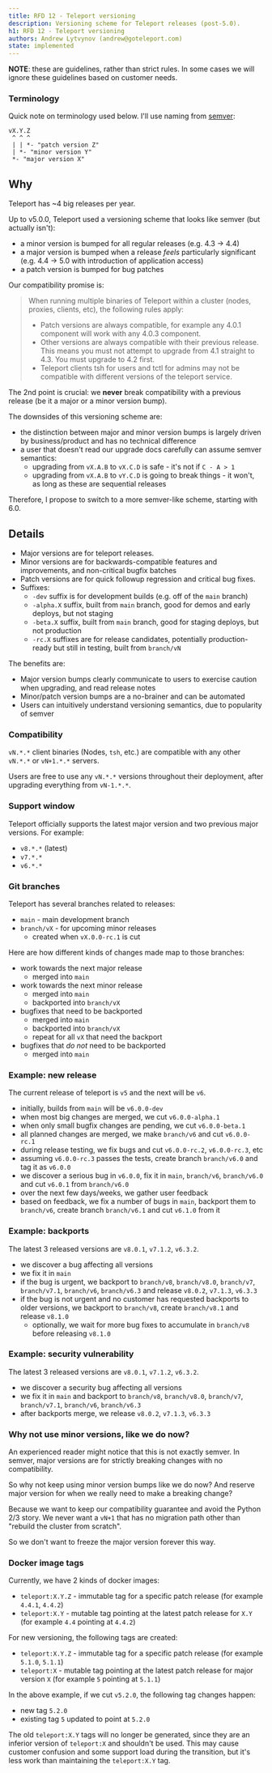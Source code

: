 ```yaml
---
title: RFD 12 - Teleport versioning
description: Versioning scheme for Teleport releases (post-5.0).
h1: RFD 12 - Teleport versioning
authors: Andrew Lytvynov (andrew@goteleport.com)
state: implemented
---
```



**NOTE**: these are guidelines, rather than strict rules. In some cases we will
ignore these guidelines based on customer needs.

### Terminology

Quick note on terminology used below. I'll use naming from
[semver](https://semver.org):

```
vX.Y.Z
 ^ ^ ^
 | | *- "patch version Z"
 | *- "minor version Y"
 *- "major version X"
```

## Why

Teleport has ~4 big releases per year.

Up to v5.0.0, Teleport used a versioning scheme that looks like semver (but
actually isn't):

- a minor version is bumped for all regular releases (e.g. 4.3 -> 4.4)
- a major version is bumped when a release _feels_ particularly significant
  (e.g. 4.4 -> 5.0 with introduction of application access)
- a patch version is bumped for bug patches

Our compatibility promise is:

> When running multiple binaries of Teleport within a cluster (nodes, proxies, clients, etc), the following rules apply:
>
> - Patch versions are always compatible, for example any 4.0.1 component will work with any 4.0.3 component.
> - Other versions are always compatible with their previous release. This means you must not attempt to upgrade from 4.1 straight to 4.3. You must upgrade to 4.2 first.
> - Teleport clients tsh for users and tctl for admins may not be compatible with different versions of the teleport service.

The 2nd point is crucial: we **never** break compatibility with a previous
release (be it a major or a minor version bump).

The downsides of this versioning scheme are:

- the distinction between major and minor version bumps is largely driven by
  business/product and has no technical difference
- a user that doesn't read our upgrade docs carefully can assume semver
  semantics:
  - upgrading from `vX.A.B` to `vX.C.D` is safe - it's not if `C - A > 1`
  - upgrading from `vX.A.B` to `vY.C.D` is going to break things - it won't, as
    long as these are sequential releases

Therefore, I propose to switch to a more semver-like scheme, starting with 6.0.

## Details

- Major versions are for teleport releases.
- Minor versions are for backwards-compatible features and improvements, and
  non-critical bugfix batches
- Patch versions are for quick followup regression and critical bug fixes.
- Suffixes:
  - `-dev` suffix is for development builds (e.g. off of the `main` branch)
  - `-alpha.X` suffix, built from `main` branch, good for demos and early
    deploys, but not staging
  - `-beta.X` suffix, built from `main` branch, good for staging deploys, but
    not production
  - `-rc.X` suffixes are for release candidates, potentially production-ready
    but still in testing, built from `branch/vN`

The benefits are:

- Major version bumps clearly communicate to users to exercise caution when
  upgrading, and read release notes
- Minor/patch version bumps are a no-brainer and can be automated
- Users can intuitively understand versioning semantics, due to popularity of
  semver

### Compatibility

`vN.*.*` client binaries (Nodes, `tsh`, etc.) are compatible with any other
`vN.*.*` or `vN+1.*.*` servers.

Users are free to use any `vN.*.*` versions throughout their deployment, after
upgrading everything from `vN-1.*.*`.

### Support window

Teleport officially supports the latest major version and two previous major
versions. For example:

- `v8.*.*` (latest)
- `v7.*.*`
- `v6.*.*`

### Git branches

Teleport has several branches related to releases:

- `main` - main development branch
- `branch/vX` - for upcoming minor releases
  - created when `vX.0.0-rc.1` is cut

Here are how different kinds of changes made map to those branches:

- work towards the next major release
  - merged into `main`
- work towards the next minor release
  - merged into `main`
  - backported into `branch/vX`
- bugfixes that need to be backported
  - merged into `main`
  - backported into `branch/vX`
  - repeat for all `vX` that need the backport
- bugfixes that _do not_ need to be backported
  - merged into `main`

### Example: new release

The current release of teleport is `v5` and the next will be `v6`.

- initially, builds from `main` will be `v6.0.0-dev`
- when most big changes are merged, we cut `v6.0.0-alpha.1`
- when only small bugfix changes are pending, we cut `v6.0.0-beta.1`
- all planned changes are merged, we make `branch/v6` and cut `v6.0.0-rc.1`
- during release testing, we fix bugs and cut `v6.0.0-rc.2`, `v6.0.0-rc.3`, etc
- assuming `v6.0.0-rc.3` passes the tests, create branch `branch/v6.0` and tag
  it as `v6.0.0`
- we discover a serious bug in `v6.0.0`, fix it in `main`, `branch/v6`,
  `branch/v6.0` and cut `v6.0.1` from `branch/v6.0`
- over the next few days/weeks, we gather user feedback
- based on feedback, we fix a number of bugs in `main`, backport them to
  `branch/v6`, create branch `branch/v6.1` and cut `v6.1.0` from it

### Example: backports

The latest 3 released versions are `v8.0.1`, `v7.1.2`, `v6.3.2`.

- we discover a bug affecting all versions
- we fix it in `main`
- if the bug is urgent, we backport to `branch/v8`, `branch/v8.0`, `branch/v7`,
  `branch/v7.1`, `branch/v6`, `branch/v6.3` and release `v8.0.2`, `v7.1.3`,
  `v6.3.3`
- if the bug is not urgent and no customer has requested backports to older
  versions, we backport to `branch/v8`, create `branch/v8.1` and release
  `v8.1.0`
  - optionally, we wait for more bug fixes to accumulate in `branch/v8` before
    releasing `v8.1.0`

### Example: security vulnerability

The latest 3 released versions are `v8.0.1`, `v7.1.2`, `v6.3.2`.

- we discover a security bug affecting all versions
- we fix it in `main` and backport to `branch/v8`, `branch/v8.0`,
  `branch/v7`, `branch/v7.1`, `branch/v6`, `branch/v6.3`
- after backports merge, we release `v8.0.2`, `v7.1.3`, `v6.3.3`

### Why not use minor versions, like we do now?

An experienced reader might notice that this is not exactly semver. In semver,
major versions are for strictly breaking changes with no compatibility.

So why not keep using minor version bumps like we do now? And reserve major
version for when we really need to make a breaking change?

Because we want to keep our compatibility guarantee and avoid the Python 2/3
story. We never want a `vN+1` that has no migration path other than "rebuild
the cluster from scratch".

So we don't want to freeze the major version forever this way.

### Docker image tags

Currently, we have 2 kinds of docker images:

- `teleport:X.Y.Z` - immutable tag for a specific patch release (for example
  `4.4.1`, `4.4.2`)
- `teleport:X.Y` - mutable tag pointing at the latest patch release for `X.Y` (for
  example `4.4` pointing at `4.4.2`)

For new versioning, the following tags are created:

- `teleport:X.Y.Z` - immutable tag for a specific patch release (for example
  `5.1.0`, `5.1.1`)
- `teleport:X` - mutable tag pointing at the latest patch release for major
  version `X` (for example `5` pointing at `5.1.1`)

In the above example, if we cut `v5.2.0`, the following tag changes happen:

- new tag `5.2.0`
- existing tag `5` updated to point at `5.2.0`

The old `teleport:X.Y` tags will no longer be generated, since they are an
inferior version of `teleport:X` and shouldn't be used. This may cause customer
confusion and some support load during the transition, but it's less work than
maintaining the `teleport:X.Y` tag.
